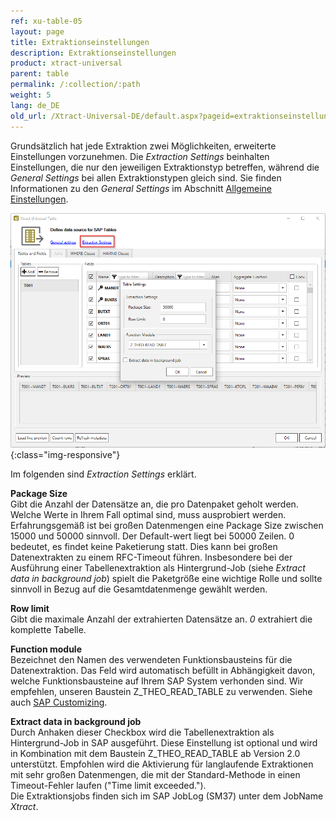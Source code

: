 ```yaml
---
ref: xu-table-05
layout: page
title: Extraktionseinstellungen
description: Extraktionseinstellungen
product: xtract-universal
parent: table
permalink: /:collection/:path
weight: 5
lang: de_DE
old_url: /Xtract-Universal-DE/default.aspx?pageid=extraktionseinstellungen
---
```


Grundsätzlich hat jede Extraktion zwei Möglichkeiten, erweiterte Einstellungen vorzunehmen. Die *Extraction Settings* beinhalten Einstellungen, die nur den jeweiligen Extraktionstyp betreffen, während die *General Settings* bei allen Extraktionstypen gleich sind. Sie finden Informationen zu den *General Settings* im Abschnitt [Allgemeine Einstellungen](../fortgeschrittene-techniken/allgemeine-einstellungen). 

![Extraction-Settings-01](/img/content/xu/Table-Extraction-Settings.png){:class="img-responsive"}

Im folgenden sind *Extraction Settings* erklärt.

**Package Size** <br>
Gibt die Anzahl der Datensätze an, die pro Datenpaket geholt werden. Welche Werte in Ihrem Fall optimal sind, muss ausprobiert werden. 
Erfahrungsgemäß ist bei großen Datenmengen eine Package Size zwischen 15000 und 50000 sinnvoll. Der Default-wert liegt bei 50000 Zeilen. 
0 bedeutet, es findet keine Paketierung statt. Dies kann bei großen Datenextrakten zu einem RFC-Timeout führen.
Insbesondere bei der Ausführung einer Tabellenextraktion als Hintergrund-Job (siehe *Extract data in background job*) spielt die Paketgröße eine wichtige Rolle und sollte sinnvoll in Bezug auf die Gesamtdatenmenge gewählt werden. 

**Row limit**<br>
Gibt die maximale Anzahl der extrahierten Datensätze an. *0* extrahiert die komplette Tabelle.

**Function module** <br>
Bezeichnet den Namen des verwendeten Funktionsbausteins für die Datenextraktion. Das Feld wird automatisch befüllt in Abhängigkeit davon, welche Funktionsbausteine auf Ihrem SAP System verhonden sind.
Wir empfehlen, unseren Baustein Z_THEO_READ_TABLE zu verwenden. Siehe auch [SAP Customizing](../sap-customizing/funktionsbaustein-fuer-table-extraktion). 

**Extract data in background job** <br>
Durch Anhaken dieser Checkbox wird die Tabellenextraktion als Hintergrund-Job in SAP ausgeführt. Diese Einstellung ist optional und wird in Kombination mit dem Baustein Z_THEO_READ_TABLE ab Version 2.0 unterstützt.
Empfohlen wird die Aktivierung für langlaufende Extraktionen mit sehr großen Datenmengen, die mit der Standard-Methode in einen Timeout-Fehler laufen ("Time limit exceeded."). <br>
Die Extraktionsjobs finden sich im SAP JobLog (SM37) unter dem JobName *Xtract*.  